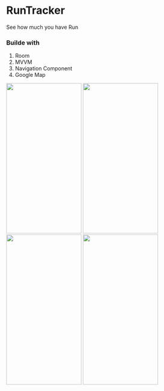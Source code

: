 # RunTracker
See how much you have Run

### Builde with
1. Room
2. MVVM
3. Navigation Component
4. Google Map

<img src="https://user-images.githubusercontent.com/30018260/119264823-4cd64780-bc02-11eb-92e2-0050ba84a85d.png" width="200" height="400" /> <img src="https://user-images.githubusercontent.com/30018260/119264990-c66e3580-bc02-11eb-9a3f-94b4ebd43342.png" width="200" height="400" /> 
<img src="https://user-images.githubusercontent.com/30018260/119264931-94f56a00-bc02-11eb-804b-015f5db8da3f.png" width="200" height="400" />
<img src="https://user-images.githubusercontent.com/30018260/119265038-ebfb3f00-bc02-11eb-8b11-067e03ce41cb.png" width="200" height="400" />


